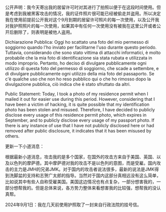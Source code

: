 公开声明：我今天寄出我的居留许可时对其进行了拍照以便于在这段时间使用。但是考虑到我被黑客攻击的情况，我的证件照片很可能已经被偷走并盗用。所以决定我在使用前提前公开我对这个9月到期的居留许可照片的每一次使用，以及公开我对我护照照片的每一次使用，如果其中有任何一次使用没有被我在这里公开或者公开后删除了，则表明是被他人盗用。

Dichiarazione Pubblica: Oggi ho scattato una foto del mio permesso di soggiorno quando l'ho inviato per facilitarne l'uso durante questo periodo. Tuttavia, considerando che sono stato vittima di attacchi informatici, è molto probabile che la mia foto di identificazione sia stata rubata e utilizzata in modo improprio. Pertanto, ho deciso di divulgare pubblicamente ogni utilizzo di questa foto del permesso di soggiorno, che scade a settembre, e di divulgare pubblicamente ogni utilizzo della mia foto del passaporto. Se c'è qualche uso che non ho reso pubblico qui o che ho rimosso dopo la divulgazione pubblica, ciò indica che è stato sfruttato da altri.

Public Statement: Today, I took a photo of my residence permit when I mailed it out for easier use during this period. However, considering that I have been a victim of hacking, it is quite possible that my identification photo has been stolen and misused. Therefore, I have decided to publicly disclose every usage of this residence permit photo, which expires in September, and to publicly disclose every usage of my passport photo. If there is any instance of use that I have not publicly disclosed here or had removed after public disclosure, it indicates that it has been misused by others.


更新一下小道消息：

根据最新小道消息，攻击我的是多个国家，在国外的攻击方来自于美国、英国、以及以色列的摩萨德。其中摩萨德对我的攻击不是以色列的意图，而是受雇。国内攻击的主力是JMH的兄弟JMK。对于国内的攻击者说法很多，最新的说法是JMK得到洗脚盆的支持和志贺广太郎的指导。当然对于国内这部分真相远没有这么简单，比如说其中有些人自称受雇美国。美国这边情况也有点复杂，一部分想害我的，一部分想帮我的。但是总体来说，各方势力整体来看想害我的比较强，想帮我的没认真帮。


2024年9月1日：我在几天前使用护照取了一封来自行政法院的挂号信。
